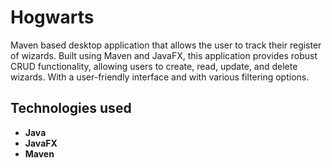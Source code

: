 # Hogwarts

Maven based desktop application that allows the user to track their register of wizards. Built using Maven and JavaFX, this application provides robust CRUD functionality, allowing users to create, read, update, and delete wizards. With a user-friendly interface and with various filtering options.

## Technologies used

- **Java**
- **JavaFX** 
- **Maven**
